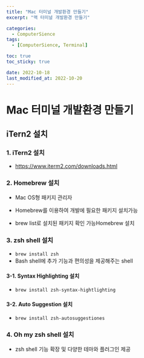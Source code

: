 ```yaml
---
title: "Mac 터미널 개발환경 만들기"
excerpt: "맥 터미널 개발환경 만들기"

categories:
  - ComputerSience
tags:
  - [ComputerSience, Terminal]

toc: true
toc_sticky: true

date: 2022-10-18
last_modified_at: 2022-10-20
---
```


# Mac 터미널 개발환경 만들기

## iTern2 설치

### 1. iTern2 설치

- https://www.iterm2.com/downloads.html

### 2. Homebrew 설치

- Mac OS형 패키지 관리자

- Homebrew를 이용하여 개발에 필요한 패키지 설치가능
- brew list로 설치된 패키지 확인 가능Homebrew 설치

### 3. zsh shell 설치

- `brew install zsh`
- Bash shell에 추가 기능과 편의성을 제공해주는 shell

#### 3-1. Syntax Highlighting 설치

- `brew install zsh-syntax-hightlighting`

#### 3-2. Auto Suggestion 설치

- `brew install zsh-autosuggestiones`

### 4. Oh my zsh shell 설치

- zsh shell 기능 확장 및 다양한 테마와 플러그인 제공
